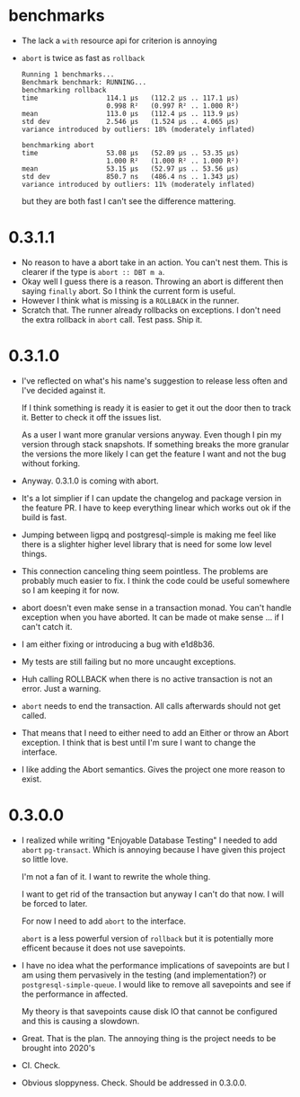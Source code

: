 # benchmarks
- The lack a `with` resource api for criterion is annoying
- `abort` is twice as fast as `rollback`

  ```
  Running 1 benchmarks...
  Benchmark benchmark: RUNNING...
  benchmarking rollback
  time                 114.1 μs   (112.2 μs .. 117.1 μs)
                       0.998 R²   (0.997 R² .. 1.000 R²)
  mean                 113.0 μs   (112.4 μs .. 113.9 μs)
  std dev              2.546 μs   (1.524 μs .. 4.065 μs)
  variance introduced by outliers: 18% (moderately inflated)

  benchmarking abort
  time                 53.08 μs   (52.89 μs .. 53.35 μs)
                       1.000 R²   (1.000 R² .. 1.000 R²)
  mean                 53.15 μs   (52.97 μs .. 53.56 μs)
  std dev              850.7 ns   (486.4 ns .. 1.343 μs)
  variance introduced by outliers: 11% (moderately inflated)
  ```

  but they are both fast I can't see the difference mattering.

# 0.3.1.1
- No reason to have a abort take in an action. You can't nest them. This is clearer if the type is `abort :: DBT m a`.
- Okay well I guess there is a reason. Throwing an abort is different then saying `finally` abort. So I think the current form is useful.
- However I think what is missing is a `ROLLBACK` in the runner.
- Scratch that. The runner already rollbacks on exceptions. I don't need the extra rollback in `abort` call. Test pass. Ship it.

# 0.3.1.0

- I've reflected on what's his name's suggestion to release less often and I've decided against it.

  If I think something is ready it is easier to get it out the door then to track it. Better to check it off the issues list.

  As a user I want more granular versions anyway. Even though I pin my version through stack snapshots. If something breaks the more granular the versions the more likely I can get the feature I want and not the bug without forking.

- Anyway. 0.3.1.0 is coming with abort.

- It's a lot simplier if I can update the changelog and package version in the feature PR. I have to keep everything linear which works out ok if the build is fast.

- Jumping between ligpq and postgresql-simple is making me feel like there is a slighter higher level library that is need for some low level things.

- This connection canceling thing seem pointless. The problems are probably much easier to fix. I think the code could be useful somewhere so I am keeping it for now.

- abort doesn't even make sense in a transaction monad. You can't handle exception when you have aborted. It can be made ot make sense ... if I can't catch it.

- I am either fixing or introducing a bug with e1d8b36.

- My tests are still failing but no more uncaught exceptions.

- Huh calling ROLLBACK when there is no active transaction is not an error. Just a warning.

- `abort` needs to end the transaction. All calls afterwards should not get called.

- That means that I need to either need to add an Either or throw an Abort exception. I think that is best until I'm sure I want to change the interface.

- I like adding the Abort semantics. Gives the project one more reason to exist.

# 0.3.0.0
- I realized while writing "Enjoyable Database Testing" I needed to add `abort` `pg-transact`. Which is annoying because I  have given this project so little love.

  I'm not a fan of it. I want to rewrite the whole thing.

  I want to get rid of the transaction but anyway I can't do that now. I will be forced to later.

  For now I need to add `abort` to the interface.

  `abort` is a less powerful version of `rollback` but it is potentially more efficent because it does not use savepoints.

- I have no idea what the performance implications of savepoints are but I am using them pervasively in the testing (and implementation?) or `postgresql-simple-queue`. I would like to remove all savepoints and see if the performance in affected.

  My theory is that savepoints cause disk IO that cannot be configured and this is causing a slowdown.

- Great. That is the plan. The annoying thing is the project needs to be brought into 2020's

- CI. Check.

- Obvious sloppyness. Check.
  Should be addressed in 0.3.0.0.
